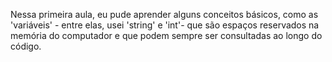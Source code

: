 Nessa primeira aula, eu pude aprender alguns conceitos básicos, como as 'variáveis' - entre elas, usei 'string' e 'int'- que são espaços reservados na memória do computador e que podem sempre ser consultadas ao longo do código.